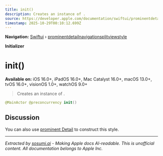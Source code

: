 ```yaml
---
title: init()
description: Creates an instance of .
source: https://developer.apple.com/documentation/swiftui/prominentdetailnavigationsplitviewstyle/init()
timestamp: 2025-10-29T00:10:12.699Z
---
```


**Navigation:** [Swiftui](/documentation/swiftui) › [prominentdetailnavigationsplitviewstyle](/documentation/swiftui/prominentdetailnavigationsplitviewstyle)

**Initializer**

# init()

**Available on:** iOS 16.0+, iPadOS 16.0+, Mac Catalyst 16.0+, macOS 13.0+, tvOS 16.0+, visionOS 1.0+, watchOS 9.0+

> Creates an instance of .

```swift
@MainActor @preconcurrency init()
```

## Discussion

You can also use [prominent Detail](/documentation/swiftui/navigationsplitviewstyle/prominentdetail) to construct this style.

---

*Extracted by [sosumi.ai](https://sosumi.ai) - Making Apple docs AI-readable.*
*This is unofficial content. All documentation belongs to Apple Inc.*
